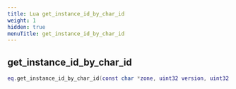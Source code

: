 ```yaml
---
title: Lua get_instance_id_by_char_id
weight: 1
hidden: true
menuTitle: get_instance_id_by_char_id
---
```

## get_instance_id_by_char_id
```lua
eq.get_instance_id_by_char_id(const char *zone, uint32 version, uint32 char_id) -- int
```